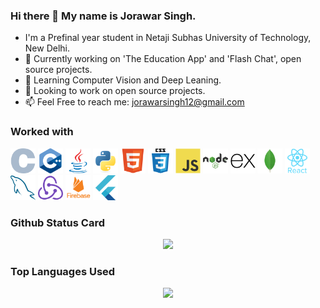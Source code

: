 ### Hi there 👋  My name is Jorawar Singh.


- I'm  a Prefinal year student in Netaji Subhas University of Technology, New Delhi. 
- 🔭 Currently working on 'The Education App' and 'Flash Chat', open source projects.
- 🌱 Learning Computer Vision and Deep Leaning.
- 👯 Looking to work on open source projects.
- 📫 Feel Free to reach me: jorawarsingh12@gmail.com

### Worked with
<code><img height="40" src="https://raw.githubusercontent.com/devicons/devicon/master/icons/c/c-original.svg" title="C"></code>
<code><img height="40" src="https://raw.githubusercontent.com/devicons/devicon/master/icons/cplusplus/cplusplus-original.svg" title="C++"></code>
<code><img height="40" src="https://raw.githubusercontent.com/devicons/devicon/master/icons/java/java-original.svg" title="Java"></code>
<code><img height="40" src="https://raw.githubusercontent.com/devicons/devicon/master/icons/python/python-original.svg" title="Python"></code>
<code><img height="40" src="https://raw.githubusercontent.com/devicons/devicon/master/icons/html5/html5-original.svg" title="HTML"></code>
<code><img height="40" src="https://raw.githubusercontent.com/devicons/devicon/master/icons/css3/css3-original-wordmark.svg" title="CSS"></code>
<code><img height="40" src="https://raw.githubusercontent.com/devicons/devicon/master/icons/javascript/javascript-original.svg" title="JavaScript"></code>
<code><img height="40" src="https://raw.githubusercontent.com/devicons/devicon/master/icons/nodejs/nodejs-original-wordmark.svg" title="NodeJs"></code>
<code><img height="40" src="https://raw.githubusercontent.com/devicons/devicon/master/icons/express/express-original.svg" title="Express"></code>
<code><img height="40" src="https://raw.githubusercontent.com/devicons/devicon/master/icons/mongodb/mongodb-original.svg" title="Mongodb"></code>
<code><img height="40" src="https://raw.githubusercontent.com/devicons/devicon/master/icons/react/react-original-wordmark.svg" title="React"></code>
<code><img height="40" src="https://raw.githubusercontent.com/devicons/devicon/master/icons/mysql/mysql-original.svg" title="Mysql"></code>
<code><img height="40" src="https://raw.githubusercontent.com/devicons/devicon/master/icons/redux/redux-original.svg" title="Redux"></code>
<code><img height="40" src="https://raw.githubusercontent.com/devicons/devicon/master/icons/firebase/firebase-plain-wordmark.svg" title="Firebase"></code>
<code><img height="40" src="https://raw.githubusercontent.com/devicons/devicon/master/icons/flutter/flutter-original.svg" title="Flutter"></code>


### Github Status Card

<p align="center">
  <a href = "https://github.com/JORAWARSINGHSAINI">
<img src="https://github-readme-stats-aj8vj7k8x.vercel.app/api?username=JORAWARSINGHSAINI&show_icons=true&theme=radical&count_private=true&include_all_commits=true">
  </a>
 </p>
 
### Top Languages Used

<p align="center">
<a href = "https://github.com/JORAWARSINGHSAINI">
<img src="https://github-readme-stats-aj8vj7k8x.vercel.app/api/top-langs/?username=JORAWARSINGHSAINI&layout=compact&theme=radical&card_width=400">
</a>
</p>




